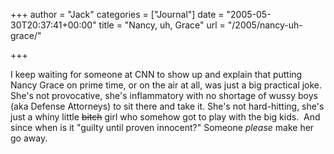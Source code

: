 +++
author = "Jack"
categories = ["Journal"]
date = "2005-05-30T20:37:41+00:00"
title = "Nancy, uh, Grace"
url = "/2005/nancy-uh-grace/"

+++

I keep waiting for someone at CNN to show up and explain that putting Nancy Grace on prime time, or on the air at all, was just a big practical joke. She's not provocative, she's inflammatory with no shortage of wussy boys (aka Defense Attorneys) to sit there and take it. She's not hard-hitting, she's just a whiny little <del>bitch</del> girl who somehow got to play with the big kids.&nbsp; And since when is it "guilty until proven innocent?" Someone _please_ make her go away.